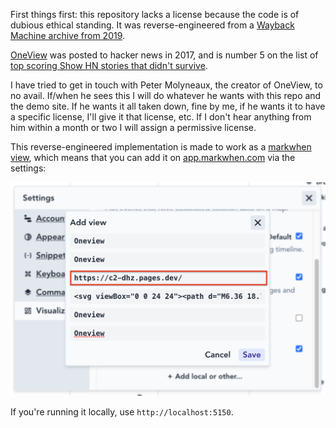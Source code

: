 First things first: this repository lacks a license because the code is of dubious ethical standing. It was reverse-engineered from a [Wayback Machine archive from 2019](https://web.archive.org/web/20191003004300/http://app.oneviewcalendar.com/). 

[OneView](https://news.ycombinator.com/item?id=11846108) was posted to hacker news in 2017, and is number 5 on the list of [top scoring Show HN stories that didn't survive](https://nami.land/2023/06/11/track-hn-analyze-survival-rate-of-120-396-show-hn-posts-june-2023.html#top-scoring-show-hn-stories-that-didnt-survive).

I have tried to get in touch with Peter Molyneaux, the creator of OneView, to no avail. If/when he sees this I will do whatever he wants with this repo and the demo site. If he wants it all taken down, fine by me, if he wants it to have a specific license, I'll give it that license, etc. If I don't hear anything from him within a month or two I will assign a permissive license.

This reverse-engineered implementation is made to work as a [markwhen view](https://docs.markwhen.com/visualizations.html), which means that you can add it on [app.markwhen.com](https://app.markwhen.com) via the settings:

![](ov.png)

If you're running it locally, use `http://localhost:5150`.